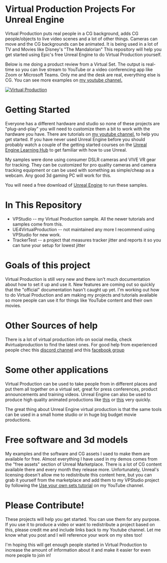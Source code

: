 # Virtual Production Projects For Unreal Engine

Virtual Production puts real people in a CG background, adds CG people/objects to live video scenes and a lot of other things.  Cameras can move and the CG backgrounds can be animated.  It is being used in a lot of TV and Movies like Disney's "The Mandalorian"  This repository will help you get started using Epic's free Unreal Engine to do Virtual Production yourself.

Below is me doing a product review from a Virtual Set.  The output is real-time so you can live stream to YouTube or a video conferencing app like Zoom or Microsoft Teams. Only me and the desk are real, everything else is CG.   You can see more examples on [my youtube channel.](https://www.youtube.com/user/GregCorson)

[![Virtual Production](https://img.youtube.com/vi/1rVqjiNDPJU/0.jpg)](https://youtu.be/1rVqjiNDPJU "Virtual Production Example")

# Getting Started

Everyone has a different hardware and studio so none of these projects are "plug-and-play" you will need to customize them a bit to work with the hardware you have.  There are tutorials on [my youtube channel.](https://www.youtube.com/user/GregCorson) to help you get started.  If you have never used Unreal Engine before you should probably watch a couple of the getting started courses on the [Unreal Engine Learning Hub](https://www.unrealengine.com/en-US/onlinelearning-courses) to get familiar with how to use Unreal.

My samples were done using consumer DSLR cameras and VIVE VR gear for tracking.  They can be customized for pro quality cameras and camera tracking equipment or can be used with something as simple/cheap as a webcam.  Any good 3d gaming PC will work for this.

You will need a free download of [Unreal Engine](https://www.unrealengine.com/) to run these samples.

# In This Repository

* VPStudio -- my Virtual Production sample.  All the newer tutorials and samples come from this.
* UE4VirtualProduction -- not maintained any more I recommend using VPStudio for new work.
* TrackerTest -- a project that measures tracker jitter and reports it so you can tune your setup for lowest jitter

# Goals of this project

Virtual Production is still very new and there isn't much documentation about how to set it up and use it.  New features are coming out so quickly that the "official" documentation hasn't caught up yet. I'm working out how to do Virtual Production and am making my projects and tutorials available so more people can use it for things like YouTube content and their own movies.

# Other Sources of help

There is a lot of virtual production info on social media, check #virtualproduction to find the latest ones.  For good help from experienced people chec this [discord channel](https://discord.com/invite/ReEhkhc) and this [facebook group](https://www.facebook.com/groups/virtualproduction)

# Some other applications

Virtual Production can be used to take people from in different places and put them all together on a virtual set, great for press conferences, product announcements and training videos.  Unreal Engine can also be used to produce high quality animated productions like [this](https://youtu.be/6xbxA8tnlbY) or [this](https://youtu.be/cE0wfjsybIQ) very quickly.

The great thing about Unreal Engine virtual production is that the same tools can be used in a small home studio or in huge big budget movie productions.

# Free software and 3d models

My examples and the software and CG assets I used to make them are available for free.  Almost everything I have used in my demos comes from the "free assets" section of Unreal Marketplace.  There is a lot of CG content available there and every month they release more.  Unfortunately, Unreal's licensing doesn't allow me to redistribute this content here, but you can grab it yourself from the marketplace and add them to my VPStudio project by following the [Use your own sets tutorial](https://youtu.be/trlpmm5gI6U) on my YouTube channel.

# Please Contribute!

These projects will help you get started.  You can use them for any purpose.  If you use it to produce a video or want to redistribute a project based on this, please credit me and include links back to my Youtube channel.  Let me know what you post and I will reference your work on my sites too!

I'm hoping this will get enough people started in Virtual Production to increase the amount of information about it and make it easier for even more people to join in!

